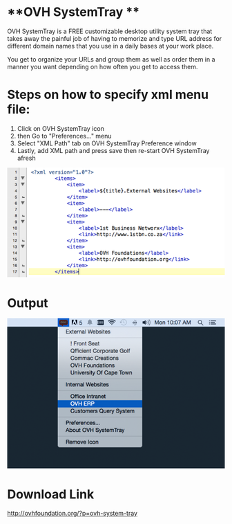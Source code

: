**OVH SystemTray **
===
OVH SystemTray is a FREE customizable desktop utility system tray that takes away the painful job of having to memorize and type URL address for different domain names that you use in a daily bases at your work place.

You get to organize your URLs and group them as well as order them in a manner you want depending on how often you get to access them.

Steps on how to specify xml menu file:
===
1. Click on OVH SystemTray icon
2. then Go to "Preferences..." menu
3. Select "XML Path" tab on OVH SystemTray Preference window
4. Lastly, add XML path and press save then re-start OVH SystemTray afresh

![My logo](ovh-system-tray-xml-node.png)

Output
===

![My logo](ovh-system-tray.png)

Download Link
===
http://ovhfoundation.org/?p=ovh-system-tray


